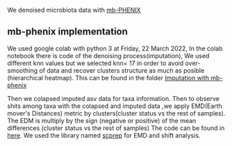 
We denoised microbiota data with [mb-PHENIX](https://doi.org/10.1101/2022.06.23.497285) 
## mb-phenix implementation

We used google colab with python 3 at Friday, 22 March 2022,
In the colab notebook there is code of the denoising process(imputation), We used different knn values but we  selected knn= 17 in order to avoid over-smoothing of data and recover clusters structure as much as posible (hierarchical heatmap). This can be found in the folder [Imputation with mb-phenix](https://github.com/resendislab/MEXT2D_Networks/tree/main/scripts/mb-phenix/Imputation%20with%20mb-phenix)

Then we colapsed imputed asv data for taxa information. Then to observe shits among taxa with the colapsed and imputed data 
,we apply EMD(Earth mover's Distances) metric by clusters(cluster status vs the rest of samples). The EDM is multiply by the sign (negative or positive) of the mean differences (cluster status vs the rest of samples) The code can be found in [here](https://github.com/resendislab/MEXT2D_Networks/tree/main/scripts/mb-phenix).  We used the library named [scprep](https://scprep.readthedocs.io/en/stable/reference.html) for EMD and shift analysis.


